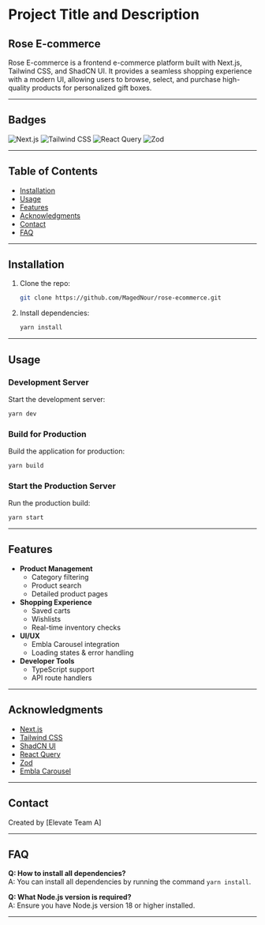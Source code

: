 # Project Title and Description

## Rose E-commerce
Rose E-commerce is a frontend e-commerce platform built with Next.js, Tailwind CSS, and ShadCN UI. It provides a seamless shopping experience with a modern UI, allowing users to browse, select, and purchase high-quality products for personalized gift boxes.

---

## Badges

![Next.js](https://img.shields.io/badge/Next.js-Framework-black?logo=next.js)
![Tailwind CSS](https://img.shields.io/badge/TailwindCSS-Utility--First-blue?logo=tailwindcss)
![React Query](https://img.shields.io/badge/React%20Query-State%20Management-orange?logo=react)
![Zod](https://img.shields.io/badge/Zod-Schema%20Validation-blueviolet)

---

## Table of Contents

- [Installation](#installation)
- [Usage](#usage)
- [Features](#features)
- [Acknowledgments](#acknowledgments)
- [Contact](#contact)
- [FAQ](#faq)

---

## Installation

1. Clone the repo:
   ```bash
   git clone https://github.com/MagedNour/rose-ecommerce.git
   ```
2. Install dependencies:
   ```bash
   yarn install
   ```

---

## Usage

### Development Server
Start the development server:
```bash
yarn dev
```

### Build for Production
Build the application for production:
```bash
yarn build
```

### Start the Production Server
Run the production build:
```bash
yarn start
```

---

## Features

- **Product Management**
  - Category filtering
  - Product search
  - Detailed product pages
- **Shopping Experience**
  - Saved carts
  - Wishlists
  - Real-time inventory checks
- **UI/UX**
  - Embla Carousel integration
  - Loading states & error handling
- **Developer Tools**
  - TypeScript support
  - API route handlers

---

## Acknowledgments

- [Next.js](https://nextjs.org/)
- [Tailwind CSS](https://tailwindcss.com/)
- [ShadCN UI](https://ui.shadcn.com/)
- [React Query](https://tanstack.com/query/latest)
- [Zod](https://zod.dev/)
- [Embla Carousel](https://www.embla-carousel.com/)

---

## Contact

Created by [Elevate Team A]

---

## FAQ

**Q: How to install all dependencies?**  
A: You can install all dependencies by running the command `yarn install`.  

**Q: What Node.js version is required?**  
A: Ensure you have Node.js version 18 or higher installed.  

---
